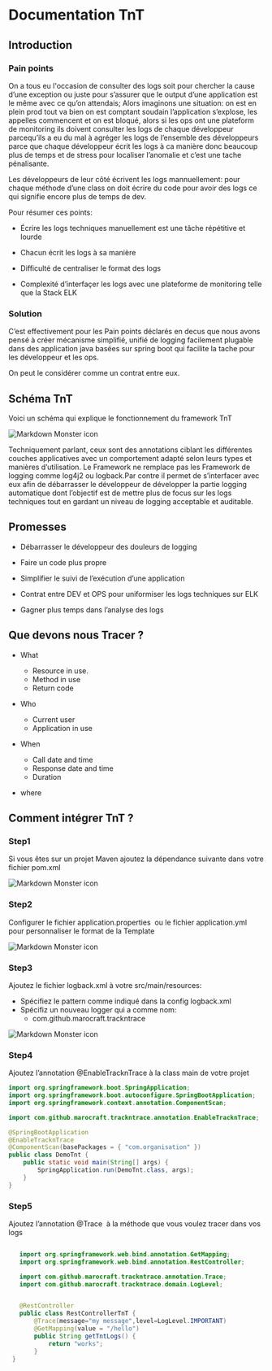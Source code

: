 # Documentation TnT

## Introduction

### Pain points

On a tous eu l'occasion de consulter des logs soit pour chercher la cause d’une exception ou juste pour s’assurer que le output d’une application est le même avec ce qu’on attendais;
Alors imaginons une situation: on est en plein prod tout va bien on est comptant soudain l’application s’explose, les appelles commencent et on est bloqué, alors si les ops ont une plateform de monitoring ils doivent consulter les logs de chaque développeur parcequ’ils a eu du mal à agréger les logs de l’ensemble des développeurs parce que chaque développeur écrit les logs à ca manière  donc beaucoup plus de temps et de stress pour localiser l’anomalie et  c’est une tache pénalisante.

Les développeurs de leur côté écrivent les logs mannuellement: pour chaque méthode d’une class  on doit écrire du code pour avoir des logs ce qui signifie encore plus de temps de dev.

Pour résumer ces points:

- Écrire les logs techniques manuellement est une tâche répétitive et lourde

- Chacun écrit les logs à sa manière

- Difficulté de centraliser le format des logs

- Complexité d’interfaçer les logs avec une plateforme de monitoring telle que la Stack ELK

### Solution

C’est effectivement pour les Pain points déclarés en decus que nous avons pensé à créer mécanisme simplifié, unifié de logging facilement plugable dans des application java basées sur spring boot qui facilite la tache pour les développeur et les ops.

On peut le considérer comme un contrat entre eux.

## Schéma TnT

Voici un schéma qui explique le fonctionnement du framework TnT

<img src="./images/schema-tnt.jpg"
     alt="Markdown Monster icon"
     style="float: left; margin-right: 10px;" >&nbsp;

 Techniquement parlant, ceux sont des annotations ciblant les différentes couches applicatives avec un comportement adapté selon leurs types et manières d’utilisation.
Le Framework ne remplace pas les Framework de logging comme log4j2 ou logback.Par contre il permet de s’interfacer avec eux afin de débarrasser le développeur de développer la partie logging automatique dont l’objectif est de mettre plus de focus sur les logs techniques tout en gardant un niveau de logging acceptable et auditable.

## Promesses

- Débarrasser le développeur des douleurs de logging

- Faire un code plus propre

- Simplifier le suivi de l’exécution d’une application

- Contrat entre DEV et OPS pour uniformiser les logs techniques sur ELK

- Gagner  plus temps dans l’analyse des logs

## Que devons nous Tracer ?

- What

  - Resource in use.
  - Method in use
  - Return code
- Who
  - Current user
  - Application in use
- When
  - Call date and time
  - Response date and time
  - Duration
- where

## Comment intégrer TnT ?

### Step1

Si vous êtes sur un projet Maven ajoutez la dépendance suivante dans votre fichier pom.xml

<img src="./images/tnt-dep.jpg"
     alt="Markdown Monster icon"
     style="float: left; margin-right: 10px;" >&nbsp;

### Step2

Configurer le fichier application.properties  ou le fichier application.yml pour personnaliser le format de la Template

<img src="./images/tnt-config.png"
     alt="Markdown Monster icon"
    >&nbsp;

### Step3

Ajoutez le fichier logback.xml à votre src/main/resources:

- Spécifiez le pattern comme indiqué dans la config logback.xml
- Spécifiz un nouveau logger qui a comme nom:
  - com.github.marocraft.trackntrace

<img src="./images/config-logger.png"
     alt="Markdown Monster icon"
    >&nbsp;

### Step4

Ajoutez l’annotation @EnableTracknTrace à la class main de votre projet

```java
import org.springframework.boot.SpringApplication;
import org.springframework.boot.autoconfigure.SpringBootApplication;
import org.springframework.context.annotation.ComponentScan;

import com.github.marocraft.trackntrace.annotation.EnableTracknTrace;

@SpringBootApplication
@EnableTracknTrace
@ComponentScan(basePackages = { "com.organisation" })
public class DemoTnt {
    public static void main(String[] args) {
        SpringApplication.run(DemoTnt.class, args);
    }
}
```

### Step5

Ajoutez l’annotation @Trace  à la méthode que vous voulez tracer dans vos logs

 ``` java

    import org.springframework.web.bind.annotation.GetMapping;
    import org.springframework.web.bind.annotation.RestController;

    import com.github.marocraft.trackntrace.annotation.Trace;
    import com.github.marocraft.trackntrace.domain.LogLevel;


    @RestController
    public class RestControllerTnT {
        @Trace(message="my message",level=LogLevel.IMPORTANT)
        @GetMapping(value = "/hello")
        public String getTntLogs() {
            return "works";
        }
  }
  